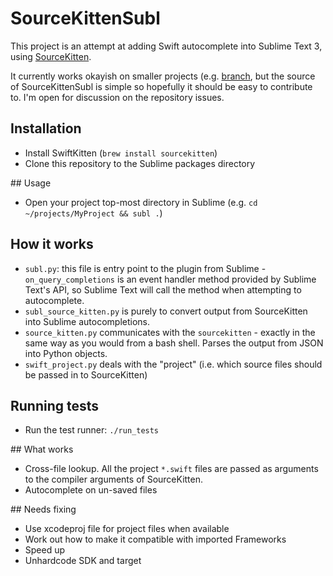 # SourceKittenSubl

This project is an attempt at adding Swift autocomplete into Sublime Text 3, using [SourceKitten](https://github.com/jpsim/SourceKitten).

It currently works okayish on smaller projects (e.g. [branch](https://github.com/Dan2552/branch), but the source of SourceKittenSubl is simple so hopefully it should be easy to contribute to. I'm open for discussion on the repository issues.

## Installation

- Install SwiftKitten (`brew install sourcekitten`)
- Clone this repository to the Sublime packages directory

## Usage

- Open your project top-most directory in Sublime (e.g. `cd ~/projects/MyProject && subl .`)

## How it works

- `subl.py`: this file is entry point to the plugin from Sublime - `on_query_completions` is an event handler method provided by Sublime Text's API, so Sublime Text will call the method when attempting to autocomplete.
- `subl_source_kitten.py` is purely to convert output from SourceKitten into Sublime autocompletions.
- `source_kitten.py` communicates with the `sourcekitten` - exactly in the same way as you would from a bash shell. Parses the output from JSON into Python objects.
- `swift_project.py` deals with the "project" (i.e. which source files should be passed in to SourceKitten)

## Running tests
- Run the test runner: `./run_tests`

## What works

- Cross-file lookup. All the project `*.swift` files are passed as arguments to the compiler arguments of SourceKitten.
- Autocomplete on un-saved files

## Needs fixing

- Use xcodeproj file for project files when available
- Work out how to make it compatible with imported Frameworks
- Speed up
- Unhardcode SDK and target
